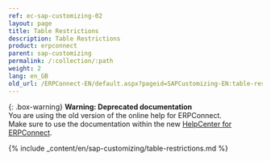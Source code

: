 ```yaml
---
ref: ec-sap-customizing-02
layout: page
title: Table Restrictions
description: Table Restrictions
product: erpconnect
parent: sap-customizing
permalink: /:collection/:path
weight: 2
lang: en_GB
old_url: /ERPConnect-EN/default.aspx?pageid=SAPCustomizing-EN:table-restrictions
---
```


{: .box-warning}
**Warning: Deprecated documentation** <br>
You are using the old version of the online help for ERPConnect.<br>
Make sure to use the documentation within the new [HelpCenter for ERPConnect](https://helpcenter.theobald-software.com/erpconnect/documentation/introduction/).

{% include _content/en/sap-customizing/table-restrictions.md  %}